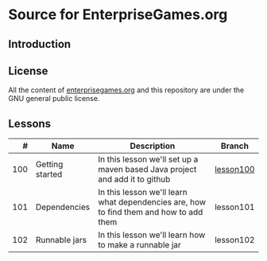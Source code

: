 # Source for EnterpriseGames.org

## Introduction

## License

All the content of [enterprisegames.org](http://enterprisegames.org) and this repository are under the GNU general
public license.

## Lessons

| #   | Name             | Description                                                                                | Branch    |
|----:|------------------|--------------------------------------------------------------------------------------------|-----------|
| 100 | Getting started  | In this lesson we'll set up a maven based Java project and add it to github                | [lesson100](/tree/lesson100) |
| 101 | Dependencies     | In this lesson we'll learn what dependencies are, how to find them and how to add them     | lesson101 |
| 102 | Runnable jars    | In this lesson we'll learn how to make a runnable jar                                      | lesson102 |